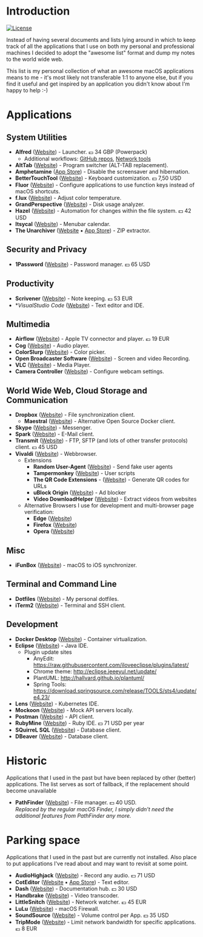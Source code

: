 # Introduction

[![License](https://img.shields.io/:license-mit-blue.svg)](https://www.mit-license.org/)

Instead of having several documents and lists lying around in which to keep track of all the applications that I use on both my personal and professional machines I decided to adopt the "awesome list" format and dump my notes to the world wide web.

This list is my personal collection of what an awesome macOS applications means to me - it's most likely not transferable 1:1 to anyone else, but if you find it useful and get inspired by an application you didn't know about I'm happy to help :-)

# Applications

## System Utilities
* **Alfred** ([Website](https://www.alfredapp.com/)) - Launcher. 💷 34 GBP (Powerpack)
    * Additional workflows:
      [GitHub repos](https://github.com/edgarjs/alfred-github-repos),
      [Network tools](https://github.com/fniephaus/alfred-network)
* **AltTab** ([Website](https://alt-tab-macos.netlify.app)) - Program switcher (ALT-TAB replacement).
* **Amphetamine** ([App Store](https://apps.apple.com/de/app/amphetamine/id937984704)) - Disable the screensaver and hibernation.
* **BetterTouchTool** ([Website](https://folivora.ai/downloads)) - Keyboard customization. 💵 7,50 USD
* **Fluor** ([Website](https://github.com/Pyroh/Fluor)) - Configure applications to use function keys instead of macOS shortcuts.
* **f.lux** ([Website](https://justgetflux.com/news/pages/macquickstart/)) - Adjust color temperature.
* **GrandPerspective** ([Website](http://grandperspectiv.sourceforge.net)) - Disk usage analyzer.
* **Hazel** ([Website](https://www.noodlesoft.com/)) - Automation for changes within the file system. 💵 42 USD
* **Itsycal** ([Website](https://www.mowglii.com/itsycal/)) - Menubar calendar.
* **The Unarchiver** ([Website](https://theunarchiver.com/) ▪ [App Store](https://apps.apple.com/us/app/the-unarchiver/id425424353)) - ZIP extractor.

## Security and Privacy
* **1Password** ([Website](https://1password.com/downloads/mac/)) - Password manager. 💵 65 USD

## Productivity
* **Scrivener** ([Website](https://www.literatureandlatte.com/scrivener/download)) - Note keeping. 💶 53 EUR
* **VisualStudio Code* ([Website](https://code.visualstudio.com/)) - Text editor and IDE.

## Multimedia
* **Airflow** ([Website](https://airflow.app/)) - Apple TV connector and player. 💶 19 EUR
* **Cog** ([Website](https://kode54.net/cog)) - Audio player.
* **ColorSlurp** ([Website](https://colorslurp.com/)) - Color picker.
* **Open Broadcaster Software** ([Website](https://obsproject.com/)) - Screen and video Recording.
* **VLC** ([Website](https://www.videolan.org/vlc/)) - Media Player.
* **Camera Controller** ([Website](https://github.com/Itaybre/CameraController)) - Configure webcam settings.

## World Wide Web, Cloud Storage and Communication
* **Dropbox** ([Website](https://www.dropbox.com/downloading)) - File synchronization client.
    * **Maestral** ([Website](https://maestral.app/)) - Alternative Open Source Docker client.
* **Skype** ([Website](https://en.wikipedia.org/wiki/Skype)) - Messenger.
* **Spark** ([Website](https://sparkmailapp.com/)) - E-Mail client.
* **Transmit** ([Website](https://panic.com/transmit/)) - FTP, SFTP (and lots of other transfer protocols) client. 💵 45 USD
* **Vivaldi** ([Website](https://vivaldi.com/)) - Webbrowser.
    * Extensions
        * **Random User-Agent** ([Website](https://chrome.google.com/webstore/detail/random-user-agent/einpaelgookohagofgnnkcfjbkkgepnp)) - Send fake user agents
        * **Tampermonkey** ([Website](https://chrome.google.com/webstore/detail/tampermonkey/dhdgffkkebhmkfjojejmpbldmpobfkfo)) - User scripts
        * **The QR Code Extensions** - ([Website](https://chrome.google.com/webstore/detail/the-qr-code-extension/oijdcdmnjjgnnhgljmhkjlablaejfeeb)) - Generate QR codes for URLs
        * **uBlock Origin** ([Website](https://chrome.google.com/webstore/detail/ublock-origin/cjpalhdlnbpafiamejdnhcphjbkeiagm)) - Ad blocker
        * **Video DownloadHelper** ([Website](https://chrome.google.com/webstore/detail/video-downloadhelper/lmjnegcaeklhafolokijcfjliaokphfk)) - Extract videos from websites
    * Alternative Browsers I use for development and multi-browser page verification:
        * **Edge** ([Website](https://www.microsoft.com/de-de/edge))
        * **Firefox** ([Website](https://www.mozilla.org/de/firefox/))
        * **Opera** ([Website](https://www.opera.com/))

## Misc
* **iFunBox** ([Website](https://www.i-funbox.com/)) - macOS to iOS synchronizer.

## Terminal and Command Line
* **Dotfiles** ([Website](https://github.com/perdian/dotfiles)) - My personal dotfiles.
* **iTerm2** ([Website](https://iterm2.com/index.html)) - Terminal and SSH client.

## Development
* **Docker Desktop** ([Website](https://docs.docker.com/docker-for-mac/install/)) - Container virtualization.
* **Eclipse** ([Website](https://download.eclipse.org/eclipse/downloads/)) - Java IDE.
    * Plugin update sites
        * AnyEdit: https://raw.githubusercontent.com/iloveeclipse/plugins/latest/
        * Chrome theme: http://eclipse.jeeeyul.net/update/
        * PlantUML: http://hallvard.github.io/plantuml/
        * Spring Tools: https://download.springsource.com/release/TOOLS/sts4/update/e4.23/
* **Lens** ([Website](https://k8slens.dev)) - Kubernetes IDE.
* **Mockoon** ([Website](https://mockoon.com/#download)) - Mock API servers locally.
* **Postman** ([Website](https://www.postman.com/downloads/)) - API client.
* **RubyMine** ([Website](https://www.jetbrains.com/ruby/)) - Ruby IDE. 💵 71 USD per year
* **SQuirreL SQL** ([Website](http://squirrel-sql.sourceforge.net)) - Database client.
* **DBeaver** ([Website](https://dbeaver.io/download/)) - Database client.

# Historic

Applications that I used in the past but have been replaced by other (better) applications. The list serves as sort of fallback, if the replacement should become unavailable

* **PathFinder** ([Website](https://cocoatech.com/#/)) - File manager. 💵 40 USD. \
  *Replaced by the regular macOS Finder, I simply didn't need the additional features from PathFinder any more.*

# Parking space

Applications that I used in the past but are currently not installed.
Also place to put applications I've read about and may want to revisit at some point.

* **AudioHighjack** ([Website](https://www.rogueamoeba.com/audiohijack/)) - Record any audio. 💵 71 USD
* **CotEditor** ([Website](https://coteditor.com/) ▪ [App Store](https://apps.apple.com/app/coteditor/id1024640650)) - Text editor.
* **Dash** ([Website](https://kapeli.com/dash)) - Documentation hub. 💵 30 USD
* **Handbrake** ([Website](https://handbrake.fr)) - Video transcoder.
* **LittleSnitch** ([Website](https://www.obdev.at/products/littlesnitch/index.html)) - Network watcher. 💶 45 EUR
* **LuLu** ([Website](https://github.com/objective-see/LuLu)) - macOS Firewall.
* **SoundSource** ([Website](https://rogueamoeba.com/soundsource/)) - Volume control per App. 💵 35 USD
* **TripMode** ([Website](https://tripmode.ch/)) - Limit network bandwidth for specific applications. 💶 8 EUR
